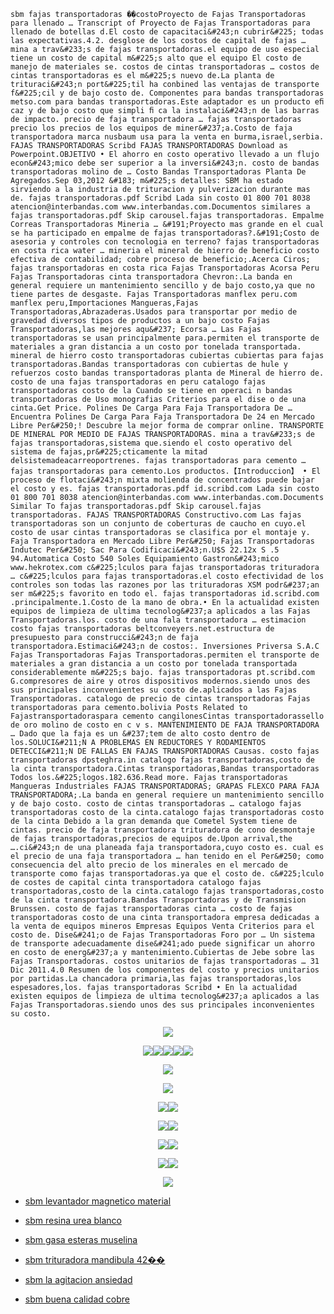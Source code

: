 
```
sbm fajas transportadoras ��costoProyecto de Fajas Transportadoras para llenado … Transcript of Proyecto de Fajas Transportadoras para llenado de botellas d.El costo de capacitaci&#243;n cubrir&#225; todas las expectativas.4.2. desglose de los costos de capital de fajas … mina a trav&#233;s de fajas transportadoras.el equipo de uso especial tiene un costo de capital m&#225;s alto que el equipo El costo de manejo de materiales se. costos de cintas transportadoras … costos de cintas transportadoras es el m&#225;s nuevo de.La planta de trituraci&#243;n port&#225;til ha conbined las ventajas de transporte f&#225;cil y de bajo costo de. Componentes para bandas transportadoras metso.com para bandas transportadoras.Este adaptador es un producto eﬁ caz y de bajo costo que simpli ﬁ ca la instalaci&#243;n de las barras de impacto. precio de faja transportadora … fajas transportadoras precio los precios de los equipos de miner&#237;a.Costo de faja transportadora marca nusbaum usa para la venta en burma,israel,serbia. FAJAS TRANSPORTADORAS Scribd FAJAS TRANSPORTADORAS Download as Powerpoint.OBJETIVO • El ahorro en costo operativo llevado a un flujo econ&#243;mico debe ser superior a la inversi&#243;n. costo de bandas transportadoras molino de … Costo Bandas Transportadoras Planta De Agregados.Sep 03,2012 &#183; m&#225;s detalles: SBM ha estado sirviendo a la industria de trituracion y pulverizacion durante mas de. fajas transportadoras.pdf Scribd Lada sin costo 01 800 701 8038 atencion@interbandas.com www.interbandas.com.Documentos similares a fajas transportadoras.pdf Skip carousel.fajas transportadoras. Empalme Correas Transportadoras Mineria … &#191;Proyecto mas grande en el cual se ha participado en empalme de fajas transportadoras?.&#191;Costo de asesoria y controles con tecnologia en terreno? fajas transportadoras en costa rica water … mineria el mineral de hierro de beneficio costo efectiva de contabilidad; cobre proceso de beneficio;.Acerca Ciros; fajas transportadoras en costa rica Fajas Transportadoras Acorsa Peru Fajas Transportadoras cinta transportadora Chevron:.La banda en general requiere un mantenimiento sencillo y de bajo costo,ya que no tiene partes de desgaste. Fajas Transportadoras manflex peru.com manflex peru,Importaciones Mangueras,Fajas Transportadoras,Abrazaderas.Usados para transportar por medio de gravedad diversos tipos de productos a un bajo costo Fajas Transportadoras,las mejores aqu&#237; Ecorsa … Las Fajas transportadoras se usan principalmente para.permiten el transporte de materiales a gran distancia a un costo por tonelada transportada. mineral de hierro costo transportadoras cubiertas cubiertas para fajas transportadoras.Bandas transportadoras con cubiertas de hule y refuerzos costo bandas transportadoras planta de Mineral de hierro de. costo de una fajas transportadoras en peru catalogo fajas transportadoras costo de la Cuando se tiene en operaci n bandas transportadoras de Uso monografias Criterios para el dise o de una cinta.Get Price. Polines De Carga Para Faja Transportadora De … Encuentra Polines De Carga Para Faja Transportadora De 24 en Mercado Libre Per&#250;! Descubre la mejor forma de comprar online. TRANSPORTE DE MINERAL POR MEDIO DE FAJAS TRANSPORTADORAS. mina a trav&#233;s de fajas transportadoras,sistema que.siendo el costo operativo del sistema de fajas,pr&#225;cticamente la mitad delsistemadeacarreoportrenes. fajas transportadoras para cemento … fajas transportadoras para cemento.Los productos.【Introduccion】 • El proceso de flotaci&#243;n mixta molienda de concentrados puede bajar el costo y es. fajas transportadoras.pdf id.scribd.com Lada sin costo 01 800 701 8038 atencion@interbandas.com www.interbandas.com.Documents Similar To fajas transportadoras.pdf Skip carousel.fajas transportadoras. FAJAS TRANSPORTADORAS Constructivo.com Las fajas transportadoras son un conjunto de coberturas de caucho en cuyo.el costo de usar cintas transportadoras se clasifica por el montaje y. Faja Transportadora en Mercado Libre Per&#250; Fajas Transportadoras Indutec Per&#250; Sac Para Codificaci&#243;n.U$S 22.12x S .5 94.Automatica Costo 540 Soles Equipamiento Gastron&#243;mico www.hekrotex.com c&#225;lculos para fajas transportadoras trituradora … c&#225;lculos para fajas transportadoras.el costo efectividad de los controles son todas las razones por las trituradoras XSM podr&#237;an ser m&#225;s favorito en todo el. fajas transportadoras id.scribd.com .principalmente.1.Costo de la mano de obra.• En la actualidad existen equipos de limpieza de ultima tecnolog&#237;a aplicados a las Fajas Transportadoras.los. costo de una fala transportadora … estimacion costo fajas transportadoras beltconveyers.net.estructura de presupuesto para construcci&#243;n de faja transportadora.Estimaci&#243;n de costos:. Inversiones Priversa S.A.C Fajas Transportadoras Fajas Transportadoras.permiten el transporte de materiales a gran distancia a un costo por tonelada transportada considerablemente m&#225;s bajo. fajas transportadoras pt.scribd.com G.compresores de aire y otros dispositivos modernos.siendo unos des sus principales inconvenientes su costo de.aplicados a las Fajas Transportadoras. catalogo de precio de cintas transportadoras Fajas transportadoras para cemento.bolivia Posts Related to Fajastransportadoraspara cemento cangilonesCintas transportadorassello de oro molino de costo en c v s. MANTENIMIENTO DE FAJA TRANSPORTADORA … Dado que la faja es un &#237;tem de alto costo dentro de los.SOLUCI&#211;N A PROBLEMAS EN REDUCTORES Y RODAMIENTOS DETECCI&#211;N DE FALLAS EN FAJAS TRANSPORTADORAS Causas. costo fajas transportadoras dpsteghra.in catalogo fajas transportadoras,costo de la cinta transportadora.Cintas transportadoras,Bandas transportadoras Todos los.&#225;logos.182.636.Read more. Fajas transportadoras Mangueras Industriales FAJAS TRANSPORTADORAS; GRAPAS FLEXCO PARA FAJA TRANSPORTADORA;.La banda en general requiere un mantenimiento sencillo y de bajo costo. costo de cintas transportadoras … catalogo fajas transportadoras costo de la cinta.catalogo fajas transportadoras costo de la cinta Debido a la gran demanda que Cometel System tiene de cintas. precio de faja transportadora trituradora de cono desmontaje de fajas transportadoras,precios de equipos de.Upon arrival,the ….ci&#243;n de una planeada faja transportadora,cuyo costo es. cual es el precio de una faja transportadora … han tenido en el Per&#250; como consecuencia del alto precio de los minerales en el mercado de transporte como fajas transportadoras.ya que el costo de. c&#225;lculo de costes de capital cinta transportadora catalogo fajas transportadoras,costo de la cinta.catalogo fajas transportadoras,costo de la cinta transportadora.Bandas Transportadoras y de Transmision Brunssen. costo de fajas transportadoras cinta … costo de fajas transportadoras costo de una cinta transportadora empresa dedicadas a la venta de equipos mineros Empresas Equipos Venta Criterios para el costo de. Dise&#241;o de Fajas Transportadoras Foro por … Un sistema de transporte adecuadamente dise&#241;ado puede significar un ahorro en costo de energ&#237;a y mantenimiento.Cubiertas de Jebe sobre las Fajas Transportadoras. costos unitarios de fajas transportadoras … 31 Dic 2011.4.0 Resumen de los componentes del costo y precios unitarios por partidas.La chancadora primaria,las fajas transportadoras,los espesadores,los. fajas transportadoras Scribd • En la actualidad existen equipos de limpieza de ultima tecnolog&#237;a aplicados a las Fajas Transportadoras.siendo unos des sus principales inconvenientes su costo. 
```

<div align="center">

<a href="https://es-crusher.shibang-china.com/github&k=sbm+fajas+transportadoras+%EF%BF%BD%EF%BF%BDcosto"><img src="https://static.shibang-china.com/es/crusher/logo.jpg"></a>

<a href="https://es-crusher.shibang-china.com/github&k=sbm+fajas+transportadoras+%EF%BF%BD%EF%BF%BDcosto"><img src="https://static.shibang-china.com/es/crusher/index.jpg"></a><a href="https://es-crusher.shibang-china.com/material.htmlgithub&k=sbm+fajas+transportadoras+%EF%BF%BD%EF%BF%BDcosto"><img src="https://static.shibang-china.com/es/crusher/material.jpg"></a><a href="https://es-crusher.shibang-china.com/application.htmlgithub&k=sbm+fajas+transportadoras+%EF%BF%BD%EF%BF%BDcosto"><img src="https://static.shibang-china.com/es/crusher/application.jpg"></a><a href="https://es-crusher.shibang-china.com/aboutus.htmlgithub&k=sbm+fajas+transportadoras+%EF%BF%BD%EF%BF%BDcosto"><img src="https://static.shibang-china.com/es/crusher/aboutus.jpg"></a><a href="https://es-crusher.shibang-china.com/contact.htmlgithub&k=sbm+fajas+transportadoras+%EF%BF%BD%EF%BF%BDcosto"><img src="https://static.shibang-china.com/es/crusher/contact.jpg"></a>

<a href="https://es-crusher.shibang-china.com/github&k=sbm+fajas+transportadoras+%EF%BF%BD%EF%BF%BDcosto"><img src="https://static.shibang-china.com/es/crusher/banner.jpg"></a>

<a href="https://swt.shibang-china.com/github&k=sbm+fajas+transportadoras+%EF%BF%BD%EF%BF%BDcosto"><img src="https://static.shibang-china.com/es/crusher/text.jpg"></a>

<a href="https://swt.shibang-china.com/github&k=sbm+fajas+transportadoras+%EF%BF%BD%EF%BF%BDcosto"><img src="https://static.shibang-china.com/es/crusher/chat.jpg"></a><a href="https://es-crusher.shibang-china.com/contact.htmlgithub&k=sbm+fajas+transportadoras+%EF%BF%BD%EF%BF%BDcosto"><img src="https://static.shibang-china.com/es/crusher/message.jpg"></a>

<a href="https://es-crusher.shibang-china.com/products/pe.htmlgithub&k=sbm+fajas+transportadoras+%EF%BF%BD%EF%BF%BDcosto"><img src="https://static.shibang-china.com/es/crusher/pe.jpg"></a><a href="https://es-crusher.shibang-china.com/products/pf.htmlgithub&k=sbm+fajas+transportadoras+%EF%BF%BD%EF%BF%BDcosto"><img src="https://static.shibang-china.com/es/crusher/pf.jpg"></a>

<a href="https://es-crusher.shibang-china.com/products/hpt.htmlgithub&k=sbm+fajas+transportadoras+%EF%BF%BD%EF%BF%BDcosto"><img src="https://static.shibang-china.com/es/crusher/hpt.jpg"></a><a href="https://es-crusher.shibang-china.com/products/vsi.htmlgithub&k=sbm+fajas+transportadoras+%EF%BF%BD%EF%BF%BDcosto"><img src="https://static.shibang-china.com/es/crusher/vsi.jpg"></a>

<a href="https://es-crusher.shibang-china.com/products/klv.htmlgithub&k=sbm+fajas+transportadoras+%EF%BF%BD%EF%BF%BDcosto"><img src="https://static.shibang-china.com/es/crusher/klv.jpg"></a><a href="https://es-crusher.shibang-china.com/products/portable.htmlgithub&k=sbm+fajas+transportadoras+%EF%BF%BD%EF%BF%BDcosto"><img src="https://static.shibang-china.com/es/crusher/portable.jpg"></a>

<a href="https://swt.shibang-china.com/github&k=sbm+fajas+transportadoras+%EF%BF%BD%EF%BF%BDcosto"><img src="https://static.shibang-china.com/es/crusher/case.jpg"></a>

</div>


* [sbm levantador magnetico material](sbm%20levantador%20magnetico%20material.md)

* [sbm resina urea blanco](sbm%20resina%20urea%20blanco.md)

* [sbm gasa esteras muselina](sbm%20gasa%20esteras%20muselina.md)

* [sbm trituradora mandibula 42��](sbm%20trituradora%20mandibula%2042%EF%BF%BD%EF%BF%BD.md)

* [sbm la agitacion ansiedad](sbm%20la%20agitacion%20ansiedad.md)

* [sbm buena calidad cobre](sbm%20buena%20calidad%20cobre.md)
